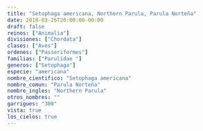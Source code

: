 ```yaml
---
title: "Setophaga americana, Northern Parula, Parula Norteña"
date: 2018-03-26T20:00:00-00:00
draft: false
reinos: ["Animalia"]
divisiones: ["Chordata"]
clases: ["Aves"]
ordenes: ["Passeriformes"]
familias: ["Parulidae "]
generos: ["Setophaga"]
especie: "americana"
nombre_cientifico: "Setophaga americana"
nombre_comun: "Parula Norteña"
nombre_ingles: "Northern Parula"
otros_nombres: ""
garrigues: "300"
vista: true
los_cielos: true
---
```

